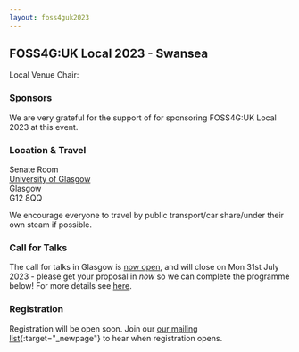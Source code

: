 ```yaml
---
layout: foss4guk2023
---
```


## FOSS4G:UK Local 2023 - Swansea

Local Venue Chair: 

### Sponsors
We are very grateful for the support of  for sponsoring FOSS4G:UK Local 2023 at this event. 


### Location & Travel

Senate Room<br>
[University of Glasgow](https://www.openstreetmap.org/way/26624925#map=17/55.87326/-4.28901)<br>
Glasgow<br>
G12 8QQ<br>

We encourage everyone to travel by public transport/car share/under their own steam if possible.


### Call for Talks

The call for talks in Glasgow is [now open](https://forms.gle/hvfkQvwxWjxwMXMN6), and will close on Mon 31st July 2023 - please get your proposal in *now* so we can complete the programme below! For more details see [here](https://uk.osgeo.org/foss4guklocal2023/index.html#call-for-talks).


### Registration

Registration will be open soon. Join our [our mailing list](https://lists.osgeo.org/mailman/listinfo/uk){:target="_newpage"} to hear when registration opens. 
